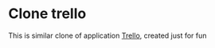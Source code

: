 # Clone trello

This is similar clone of application [Trello](https://trello.com/), created just for fun

